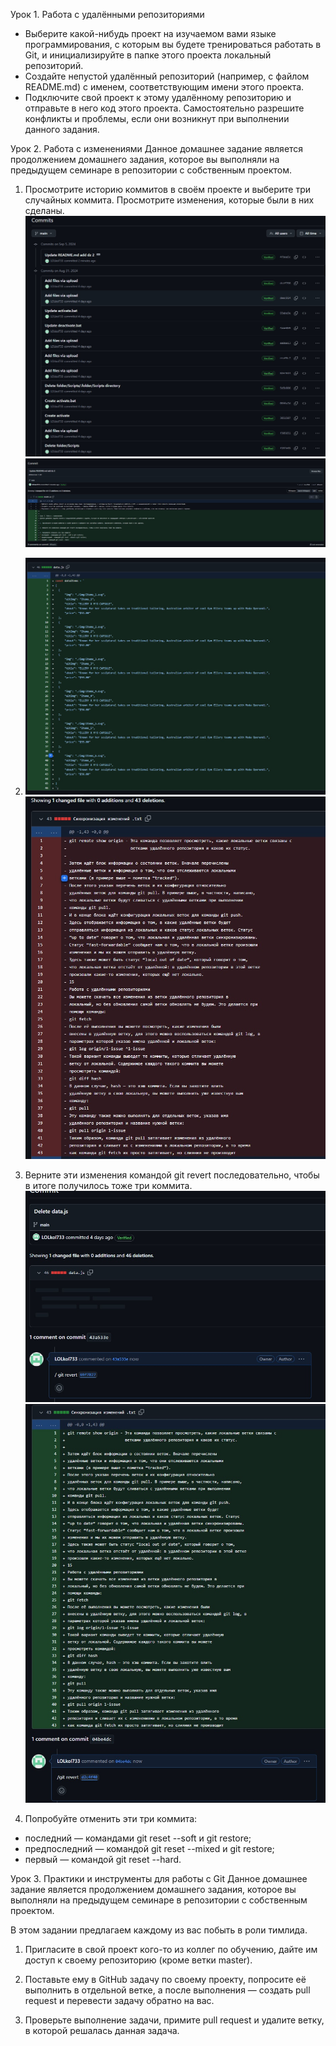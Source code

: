 Урок 1. Работа с удалёнными репозиториями

+ Выберите какой-нибудь проект на изучаемом вами языке программирования, с которым вы будете тренироваться работать в Git, и инициализируйте в папке этого проекта локальный репозиторий.
+ Создайте непустой удалённый репозиторий (например, с файлом README.md) с именем, соответствующим имени этого проекта.
+ Подключите свой проект к этому удалённому репозиторию и отправьте в него код этого проекта. Самостоятельно разрешите конфликты и проблемы, если они возникнут при выполнении данного задания.


Урок 2. Работа с изменениями
Данное домашнее задание является продолжением домашнего задания, которое вы выполняли на предыдущем семинаре в репозитории с собственным проектом.

1. Просмотрите историю коммитов в своём проекте и выберите три случайных коммита. Просмотрите изменения, которые были в них сделаны. ![Иллюстрация к проекту 1](https://github.com/LOLkol733/GITin-depth/blob/main/screenshot%20dz%202/1.jpg)  ![Иллюстрация к проекту 2](https://github.com/LOLkol733/GITin-depth/blob/main/screenshot%20dz%202/2.jpg)
2. ![Иллюстрация к проекту 3](https://github.com/LOLkol733/GITin-depth/blob/main/screenshot%20dz%202/3.jpg) ![Иллюстрация к проекту 4](https://github.com/LOLkol733/GITin-depth/blob/main/screenshot%20dz%202/4.jpg)

3. Верните эти изменения командой git revert последовательно, чтобы в итоге получилось тоже три коммита.
  ![Иллюстрация к проекту 5](https://github.com/LOLkol733/GITin-depth/blob/main/screenshot%20dz%202/5.jpg) ![Иллюстрация к проекту 6](https://github.com/LOLkol733/GITin-depth/blob/main/screenshot%20dz%202/6.jpg)

5. Попробуйте отменить эти три коммита:
* последний — командами git reset --soft и git restore;
* предпоследний — командой git reset --mixed и git restore;
* первый — командой git reset --hard.

Урок 3. Практики и инструменты для работы с Git
Данное домашнее задание является продолжением домашнего задания, которое вы выполняли на предыдущем семинаре в репозитории с собственным проектом.

В этом задании предлагаем каждому из вас побыть в роли тимлида.

1. Пригласите в свой проект кого-то из коллег по обучению, дайте им доступ к своему репозиторию (кроме ветки master).

2. Поставьте ему в GitHub задачу по своему проекту, попросите её выполнить в отдельной ветке, а после выполнения — создать pull request и перевести задачу обратно на вас.

3. Проверьте выполнение задачи, примите pull request и удалите ветку, в которой решалась данная задача.
